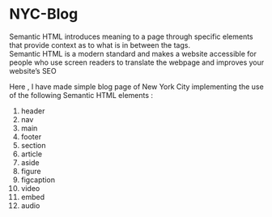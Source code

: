 # NYC-Blog

Semantic HTML introduces meaning to a page through specific elements that provide context as to what is in between the tags.
<br>Semantic HTML is a modern standard and makes a website accessible for people who use screen readers to translate the webpage and improves your website’s SEO

Here , I have made simple blog page of New York City implementing the use of the following Semantic HTML elements :

<ol>
  <li>header</li>
  <li>nav</li>
  <li>main</li>
  <li>footer</li>
  <li>section</li>
  <li>article</li>
  <li>aside</li>
  <li>figure</li>
  <li>figcaption</li>
  <li>video</li>
  <li>embed</li>
  <li>audio</li>
</ol>
